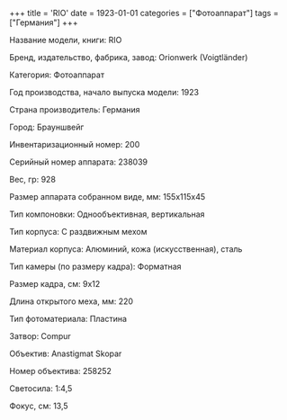 +++
title = 'RIO'
date = 1923-01-01
categories = ["Фотоаппарат"]
tags = ["Германия"]
+++

Название модели, книги: RIO

Бренд, издательство, фабрика, завод: Orionwerk (Voigtländer)

Категория: Фотоаппарат

Год производства, начало выпуска модели: 1923

Страна производитель: Германия

Город: Брауншвейг

Инвентаризационный номер: 200

Серийный номер аппарата: 238039

Вес, гр: 928

Размер аппарата  собранном виде, мм: 155x115x45

Тип компоновки: Однообъективная, вертикальная

Тип корпуса: С раздвижным мехом

Материал корпуса: Алюминий, кожа (искусственная), сталь

Тип камеры (по размеру кадра): Форматная

Размер кадра, см: 9х12

Длина открытого меха, мм: 220

Тип фотоматериала: Пластина

Затвор: Compur

Объектив: Anastigmat
Skopar

Номер объектива: 258252

Светосила: 1:4,5

Фокус, см: 13,5

